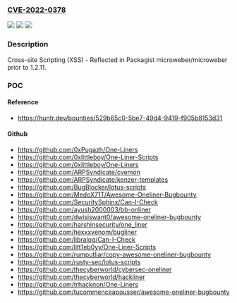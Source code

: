 ### [CVE-2022-0378](https://cve.mitre.org/cgi-bin/cvename.cgi?name=CVE-2022-0378)
![](https://img.shields.io/static/v1?label=Product&message=microweber%2Fmicroweber&color=blue)
![](https://img.shields.io/static/v1?label=Version&message=%3C%201.2.11%20&color=brighgreen)
![](https://img.shields.io/static/v1?label=Vulnerability&message=CWE-79%20Improper%20Neutralization%20of%20Input%20During%20Web%20Page%20Generation%20('Cross-site%20Scripting')&color=brighgreen)

### Description

Cross-site Scripting (XSS) - Reflected in Packagist microweber/microweber prior to 1.2.11.

### POC

#### Reference
- https://huntr.dev/bounties/529b65c0-5be7-49d4-9419-f905b8153d31

#### Github
- https://github.com/0xPugazh/One-Liners
- https://github.com/0xlittleboy/One-Liner-Scripts
- https://github.com/0xlittleboy/One-Liners
- https://github.com/ARPSyndicate/cvemon
- https://github.com/ARPSyndicate/kenzer-templates
- https://github.com/BugBlocker/lotus-scripts
- https://github.com/MedoX71T/Awesome-Oneliner-Bugbounty
- https://github.com/SecuritySphinx/Can-I-Check
- https://github.com/ayush2000003/bb-onliner
- https://github.com/dwisiswant0/awesome-oneliner-bugbounty
- https://github.com/harshinsecurity/one_liner
- https://github.com/hexxxvenom/bugliner
- https://github.com/libralog/Can-I-Check
- https://github.com/litt1eb0yy/One-Liner-Scripts
- https://github.com/rumputliar/copy-awesome-oneliner-bugbounty
- https://github.com/rusty-sec/lotus-scripts
- https://github.com/thecyberworld/cybersec-oneliner
- https://github.com/thecyberworld/hackliner
- https://github.com/trhacknon/One-Liners
- https://github.com/tucommenceapousser/awesome-oneliner-bugbounty

